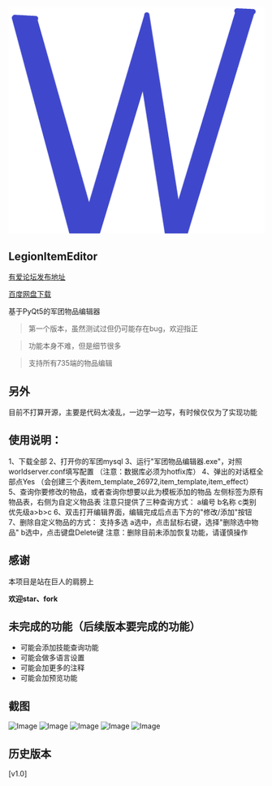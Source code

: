 ![image](image/logo.png)

## LegionItemEditor

[有爱论坛发布地址](http://www.uiwow.com/)

[百度网盘下载](http://pan.baidu.com/)

基于PyQt5的军团物品编辑器

> 第一个版本，虽然测试过但仍可能存在bug，欢迎指正

> 功能本身不难，但是细节很多

> 支持所有735端的物品编辑

另外
---
目前不打算开源，主要是代码太凌乱，一边学一边写，有时候仅仅为了实现功能


使用说明：
---
1、下载全部
2、打开你的军团mysql
3、运行"军团物品编辑器.exe"，对照worldserver.conf填写配置
（注意：数据库必须为hotfix库）
4、弹出的对话框全部点Yes
（会创建三个表item_template_26972,item_template,item_effect）
5、查询你要修改的物品，或者查询你想要以此为模板添加的物品
左侧标签为原有物品表，右侧为自定义物品表
注意只提供了三种查询方式：
a编号
b名称
c类别
优先级a>b>c
6、双击打开编辑界面，编辑完成后点击下方的"修改/添加"按钮
7、删除自定义物品的方式：
支持多选
a选中，点击鼠标右键，选择"删除选中物品"
b选中，点击键盘Delete键
注意：删除目前未添加恢复功能，请谨慎操作

感谢
---
本项目是站在巨人的肩膀上

**欢迎star、fork**

未完成的功能（后续版本要完成的功能）
---

* 可能会添加技能查询功能
* 可能会做多语言设置
* 可能会加更多的注释
* 可能会加预览功能

截图
---
![Image](image/image_new_01.jpg)
![Image](image/image_new_02.jpg)
![Image](image/image_new_05.jpg)
![Image](image/image_new_03.jpg)
![Image](image/image_new_04.jpg)


历史版本
---
[v1.0]

